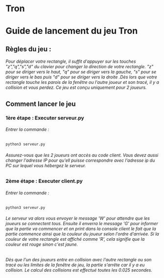 # Tron
# Guide de lancement du jeu Tron

## Règles du jeu :

###### Pour déplacer votre rectangle, il suffit d'appuyer sur les touches "z","q","s","d" du clavier pour changer la direction de votre rectangle. "z" pour se diriger vers le haut, "q" pour se diriger vers la gauche, "s" pour se diriger vers le bas puis "d" pour se diriger vers la droite .Dès lors que votre rectangle touche les parois de la fenêtre ou l'autre joueur et son tracé, il y a collision et vous perdez. Ce jeu est conçu uniquement pour 2 joueurs.

## Comment lancer le jeu

### 1ère étape : Executer serveur.py
###### Entrer la commande : 
```
python3 serveur.py
```
###### Assurez-vous que les 2 joueurs ont accès au code client. Vous devez aussi changer l'adresse IP pour qu'ell puisse correspondre avec l'adresse ip du PC sur lequel vous hébergez le serveur.

### 2ème étape : Executer client.py

###### Entrer la commande : 
```
python3 serveur.py
```

###### Le serveur va alors vous envoyer le message 'W' pour attendre que les joueurs se connectent tous. Ensuite il enverra le message 'G' pour informer que la partie va commencer et on print dans la console client le fait que la partie commence ainsi que la couleur du joueur selon l'ordre d'arrivée. Si la couleur de votre rectangle est affiché comme 'R', cela signifie que la couleur est rouge sinon c'est jaune. 

###### Dès que l'un des joueurs entre en collision avec l'autre rectangle ou son tracé ou les limites de la fenêtre de jeu, la partie s'arrête car il y a eu collision. Le calcul des collisions est effectué toutes les 0.025 secondes.
